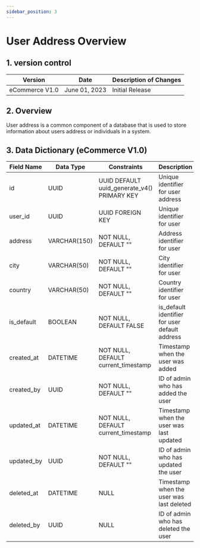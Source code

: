 ```yaml
---
sidebar_position: 3
---
```


# User Address Overview

## 1. version control

| Version        | Date          | Description of Changes |
| -------------- | ------------- | ---------------------- |
| eCommerce V1.0 | June 01, 2023 | Initial Release        |

## 2. Overview

User address is a common component of a database that is used to store information about users address or individuals in a system.

## 3. Data Dictionary (eCommerce V1.0)

| Field Name | Data Type    | Constraints                                 | Description                                    |
| ---------- | ------------ | ------------------------------------------- | ---------------------------------------------- |
| id         | UUID         | UUID DEFAULT uuid_generate_v4() PRIMARY KEY | Unique identifier for user address             |
| user_id    | UUID         | UUID FOREIGN KEY                            | Unique identifier for user                     |
| address    | VARCHAR(150) | NOT NULL, DEFAULT ""                        | Address identifier for user                    |
| city       | VARCHAR(50)  | NOT NULL, DEFAULT ""                        | City identifier for user                       |
| country    | VARCHAR(50)  | NOT NULL, DEFAULT ""                        | Country identifier for user                    |
| is_default | BOOLEAN      | NOT NULL, DEFAULT FALSE                     | is_default identifier for user default address |
| created_at | DATETIME     | NOT NULL, DEFAULT current_timestamp         | Timestamp when the user was added              |
| created_by | UUID         | NOT NULL, DEFAULT ""                        | ID of admin who has added the user             |
| updated_at | DATETIME     | NOT NULL, DEFAULT current_timestamp         | Timestamp when the user was last updated       |
| updated_by | UUID         | NOT NULL, DEFAULT ""                        | ID of admin who has updated the user           |
| deleted_at | DATETIME     | NULL                                        | Timestamp when the user was last deleted       |
| deleted_by | UUID         | NULL                                        | ID of admin who has deleted the user           |
